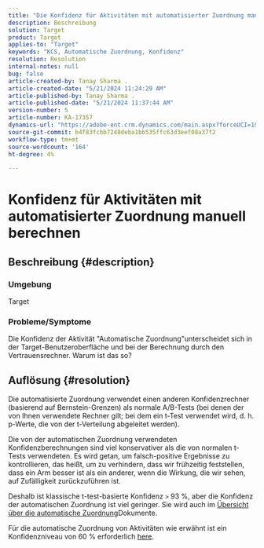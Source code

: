 ```yaml
---
title: "Die Konfidenz für Aktivitäten mit automatisierter Zuordnung manuell berechnen"
description: Beschreibung
solution: Target
product: Target
applies-to: "Target"
keywords: "KCS, Automatische Zuordnung, Konfidenz"
resolution: Resolution
internal-notes: null
bug: false
article-created-by: Tanay Sharma .
article-created-date: "5/21/2024 11:24:29 AM"
article-published-by: Tanay Sharma .
article-published-date: "5/21/2024 11:37:44 AM"
version-number: 5
article-number: KA-17357
dynamics-url: "https://adobe-ent.crm.dynamics.com/main.aspx?forceUCI=1&pagetype=entityrecord&etn=knowledgearticle&id=d84ee9a9-6417-ef11-9f8a-6045bd006b25"
source-git-commit: b4f83fcbb7248deba1bb535ffc63d3eef08a37f2
workflow-type: tm+mt
source-wordcount: '164'
ht-degree: 4%

---
```


# Konfidenz für Aktivitäten mit automatisierter Zuordnung manuell berechnen

## Beschreibung {#description}


### Umgebung

Target

### Probleme/Symptome

Die Konfidenz der Aktivität &quot;Automatische Zuordnung&quot;unterscheidet sich in der Target-Benutzeroberfläche und bei der Berechnung durch den Vertrauensrechner. Warum ist das so?


## Auflösung {#resolution}


Die automatisierte Zuordnung verwendet einen anderen Konfidenzrechner (basierend auf Bernstein-Grenzen) als normale A/B-Tests (bei denen der von Ihnen verwendete Rechner gilt; bei dem ein t-Test verwendet wird, d. h. p-Werte, die von der t-Verteilung abgeleitet werden).

Die von der automatischen Zuordnung verwendeten Konfidenzberechnungen sind viel konservativer als die von normalen t-Tests verwendeten. Es wird getan, um falsch-positive Ergebnisse zu kontrollieren, das heißt, um zu verhindern, dass wir frühzeitig feststellen, dass ein Arm besser ist als ein anderer, wenn die Wirkung, die wir sehen, auf Zufälligkeit zurückzuführen ist.

Deshalb ist klassische t-test-basierte Konfidenz `>`  93 %, aber die Konfidenz der automatischen Zuordnung ist viel geringer. Sie wird auch im [Übersicht über die automatische Zuordnung](https://experienceleague.adobe.com/docs/target/using/activities/auto-allocate/automated-traffic-allocation.html?lang=en#section_98388996F0584E15BF3A99C57EEB7629)Dokumente.

Für die automatische Zuordnung von Aktivitäten wie erwähnt ist ein Konfidenzniveau von 60 % erforderlich [here](https://experienceleague.adobe.com/docs/target/using/activities/auto-allocate/determine-winner.html?lang=en#section_C8E068512A93458D8C006760B1C0B6A2).
